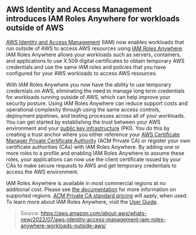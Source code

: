## AWS Identity and Access Management introduces IAM Roles Anywhere for workloads outside of AWS

[AWS Identity and Access Management](https://aws.amazon.com/iam/) (IAM) now enables workloads that run outside of AWS to access AWS resources using [IAM Roles Anywhere](https://aws.amazon.com/iam/features/#IAM_Roles_Anywhere). IAM Roles Anywhere allows your workloads such as servers, containers, and applications to use X.509 digital certificates to obtain temporary AWS credentials and use the same IAM roles and policies that you have configured for your AWS workloads to access AWS resources.

With IAM Roles Anywhere you now have the ability to use temporary credentials on AWS, eliminating the need to manage long term credentials for workloads running outside of AWS, which can help improve your security posture. Using IAM Roles Anywhere can reduce support costs and operational complexity through using the same access controls, deployment pipelines, and testing processes across all of your workloads. You can get started by establishing the trust between your AWS environment and your [public key infrastructure](https://docs.aws.amazon.com/crypto/latest/userguide/awspki-whatis-toplevel.html) (PKI). You do this by creating a trust anchor where you either reference your [AWS Certificate Manager Private Certificate Authority](https://aws.amazon.com/certificate-manager/private-certificate-authority/) (ACM Private CA) or register your own certificate authorities (CAs) with IAM Roles Anywhere. By adding one or more roles to a profile and enabling IAM Roles Anywhere to assume these roles, your applications can now use the client certificate issued by your CAs to make secure requests to AWS and get temporary credentials to access the AWS environment.

IAM Roles Anywhere is available in most commercial regions at no additional cost. Please see [the documentation](https://docs.aws.amazon.com/general/latest/gr/rolesanywhere.html#rolesanywhere_region) for more information on supported regions. [ACM Private CA standard pricing](https://aws.amazon.com/certificate-manager/pricing/) will apply, when used. To learn more about IAM Roles Anywhere, visit the [User Guide](https://docs.aws.amazon.com/rolesanywhere/latest/userguide/introduction.html).

> Source: https://aws.amazon.com/about-aws/whats-new/2022/07/aws-identity-access-management-iam-roles-anywhere-workloads-outside-aws/